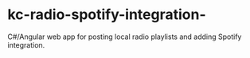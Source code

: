 # kc-radio-spotify-integration-
C#/Angular web app for posting local radio playlists and adding Spotify integration.
